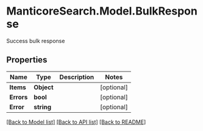 # ManticoreSearch.Model.BulkResponse
Success bulk response

## Properties

Name | Type | Description | Notes
------------ | ------------- | ------------- | -------------
**Items** | **Object** |  | [optional] 
**Errors** | **bool** |  | [optional] 
**Error** | **string** |  | [optional] 



[[Back to Model list]](../README.md#documentation-for-models) [[Back to API list]](../README.md#documentation-for-api-endpoints) [[Back to README]](../README.md)

